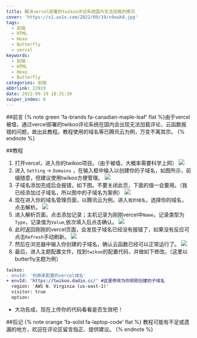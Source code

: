```yaml
---
title: 解决vercel部署的twikoo评论系统国内无法加载的情况
cover: 'https://s1.ax1x.com/2022/09/19/x9xwXd.jpg'
tags:
  - 前端
  - HTML
  - Hexo
  - Butterfly
  - vercel
keywords:
  - 前端
  - HTML
  - Hexo
  - Butterfly 
categories: 前端 
abbrlink: 22919
date: 2022-09-19 18:31:39 
swiper_index: 8
---
```


##前言
{% note green 'fa-brands fa-canadian-maple-leaf' flat %}由于vercel被墙，通过vercel部署的twikoo评论系统在国内会出现无法加载评论，云函数报错的问题，故出此教程。教程使用的域名等已腾讯云为例，万变不离其宗。
{% endnote %}

##教程
1. 打开vercel，进入你的twikoo项目。（由于被墙，大概率需要科学上网）
   ![](https://s1.ax1x.com/2022/09/19/xCSAiV.jpg)
2. 进入 `Setting` -> `Domains` ，在输入框中输入以创建你的子域名，如图所示，前缀随意，但建议使用twikoo方便管理。
   ![](https://s1.ax1x.com/2022/09/19/xCSFI0.jpg)
3. 子域名添加完成后会报错，如下图。不要关闭此页，下面的值一会要用。（我已经添加过子域名，所以图中的子域名为案例）
   ![](https://s1.ax1x.com/2022/09/19/xCSEGT.jpg)
4. 现在进入你的域名管理页面，以腾讯云为例。进入`我的域名`，选择你的域名，点击解析。
   ![](https://s1.ax1x.com/2022/09/19/xCpWcD.jpg)
5. 进入解析页面，点击添加记录；主机记录为刚刚vercel中`Name`，记录类型为`Type`，记录值为`Value`,依次填入后点击确认。
   ![](https://s1.ax1x.com/2022/09/19/xCpR1O.jpg)
6. 此时返回刚刚的vercel页面，会发现子域名已经没有报错了，如果没有反应可点击`Refresh`手动刷新。
   ![](https://s1.ax1x.com/2022/09/19/xC9qaR.jpg)
7. 然后在浏览器中输入你创建的子域名，确认云函数已经可以正常运行了。
   ![](https://s1.ax1x.com/2022/09/19/xC9LI1.jpg)
8. 最后，进入主题配置文件，找到`twikoo`的配置代码，并做如下修改。（这里以butterfly主题为例）
```diff
twikoo:
- envId: '你原来配置的vercel域名'
+ envId: 'https://twikoo.dadio.cc/' #这里修改为你刚刚创建的子域名
  region: 'AWS N. Virginia (us-east-1)'
  visitor: true
  option:
```

* 大功告成，现在上传你的代码看看是否生效吧！ 

##后记
{% note orange 'fa-solid fa-laptop-code' flat %}
教程可能有不足或遗漏的地方，欢迎在评论区留言指正、提供建议。
{% endnote %}